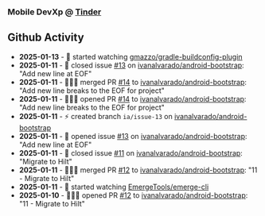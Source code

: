 ### Mobile DevXp @ [Tinder](https://medium.com/tinder)

## Github Activity
- **2025-01-13** - 👀 started watching [gmazzo/gradle-buildconfig-plugin](https://github.com/gmazzo/gradle-buildconfig-plugin)
- **2025-01-11** - 📝 closed issue [#13](https://github.com/ivanalvarado/android-bootstrap/issues/13) on [ivanalvarado/android-bootstrap](https://github.com/ivanalvarado/android-bootstrap): "Add new line at EOF"
- **2025-01-11** - 🧑🏻‍💻 merged PR [#14](https://github.com/ivanalvarado/android-bootstrap/pull/14) to [ivanalvarado/android-bootstrap](https://github.com/ivanalvarado/android-bootstrap): "Add new line breaks to the EOF for project"
- **2025-01-11** - 🧑🏻‍💻 opened PR [#14](https://github.com/ivanalvarado/android-bootstrap/pull/14) to [ivanalvarado/android-bootstrap](https://github.com/ivanalvarado/android-bootstrap): "Add new line breaks to the EOF for project"
- **2025-01-11** - ⚡️ created branch `ia/issue-13` on [ivanalvarado/android-bootstrap](https://github.com/ivanalvarado/android-bootstrap)
- **2025-01-11** - 📝 opened issue [#13](https://github.com/ivanalvarado/android-bootstrap/issues/13) on [ivanalvarado/android-bootstrap](https://github.com/ivanalvarado/android-bootstrap): "Add new line at EOF"
- **2025-01-11** - 📝 closed issue [#11](https://github.com/ivanalvarado/android-bootstrap/issues/11) on [ivanalvarado/android-bootstrap](https://github.com/ivanalvarado/android-bootstrap): "Migrate to Hilt"
- **2025-01-11** - 🧑🏻‍💻 merged PR [#12](https://github.com/ivanalvarado/android-bootstrap/pull/12) to [ivanalvarado/android-bootstrap](https://github.com/ivanalvarado/android-bootstrap): "11 - Migrate to Hilt"
- **2025-01-11** - 👀 started watching [EmergeTools/emerge-cli](https://github.com/EmergeTools/emerge-cli)
- **2025-01-10** - 🧑🏻‍💻 opened PR [#12](https://github.com/ivanalvarado/android-bootstrap/pull/12) to [ivanalvarado/android-bootstrap](https://github.com/ivanalvarado/android-bootstrap): "11 - Migrate to Hilt"